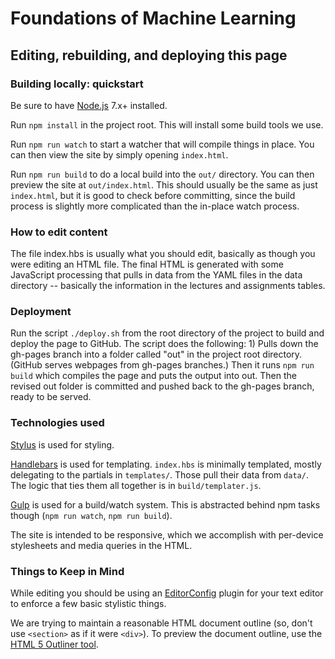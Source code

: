 #  Foundations of Machine Learning

## Editing, rebuilding, and deploying this page

### Building locally: quickstart

Be sure to have [Node.js](https://iojs.org/) 7.x+ installed.

Run `npm install` in the project root. This will install some build tools we use.

Run `npm run watch` to start a watcher that will compile things in place. You can then view the site by simply opening `index.html`.

Run `npm run build` to do a local build into the `out/` directory. You can then preview the site at `out/index.html`. This should usually be the same as just `index.html`, but it is good to check before committing, since the build process is slightly more complicated than the in-place watch process.

### How to edit content
The file index.hbs is usually what you should edit, basically as though you were editing an HTML file. The final HTML is generated with some JavaScript processing that pulls in data from the YAML files in the data directory -- basically the information in the lectures and assignments tables. 

### Deployment
Run the script `./deploy.sh` from the root directory of the project to build and deploy the page to GitHub.  The script does the following: 1) Pulls down the gh-pages branch into a folder called "out" in the project root directory. (GitHub serves webpages from gh-pages branches.) Then it runs `npm run build` which compiles the page and puts the output into out. Then the revised out folder is committed and pushed back to the gh-pages branch, ready to be served.

### Technologies used

[Stylus](https://learnboost.github.io/stylus/) is used for styling.

[Handlebars](http://handlebarsjs.com/) is used for templating. `index.hbs` is minimally templated, mostly delegating to the partials in `templates/`. Those pull their data from `data/`. The logic that ties them all together is in `build/templater.js`.

[Gulp](http://gulpjs.com/) is used for a build/watch system. This is abstracted behind npm tasks though (`npm run watch`, `npm run build`).

The site is intended to be responsive, which we accomplish with per-device stylesheets and media queries in the HTML.

### Things to Keep in Mind

While editing you should be using an [EditorConfig](http://editorconfig.org/) plugin for your text editor to enforce a few basic stylistic things.

We are trying to maintain a reasonable HTML document outline (so, don't use `<section>` as if it were `<div>`). To preview the document outline, use the [HTML 5 Outliner tool](https://gsnedders.html5.org/outliner/).
